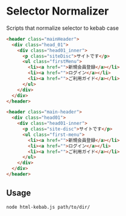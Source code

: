 # Selector Normalizer

Scripts that normalize selector to kebab case

```html
<header class="mainHeader">
  <div class="head_01">
    <div class="head01_inner">
      <p class="siteDisc">サイトです</p>
      <ul class="firstMenu">
        <li><a href="">新規会員登録</a></li>
        <li><a href="">ログイン</a></li>
        <li><a href="">ご利用ガイド</a></li>
      </ul>
    </div>
  </div>
</header>
```

```html
<header class="main-header">
  <div class="head01">
    <div class="head01-inner">
      <p class="site-disc">サイトです</p>
      <ul class="first-menu">
        <li><a href="">新規会員登録</a></li>
        <li><a href="">ログイン</a></li>
        <li><a href="">ご利用ガイド</a></li>
      </ul>
    </div>
  </div>
</header>
```

## Usage

```vue
node html-kebab.js path/to/dir/
```
